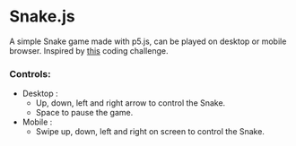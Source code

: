 # Snake.js

A simple Snake game made with p5.js, can be played on desktop or mobile browser. Inspired by [this](https://www.youtube.com/watch?v=AaGK-fj-BAM) coding challenge.

### Controls:
* Desktop :
   * Up, down, left and right arrow to control the Snake.
   * Space to pause the game. 
* Mobile :
   * Swipe up, down, left and right on screen to control the Snake.
